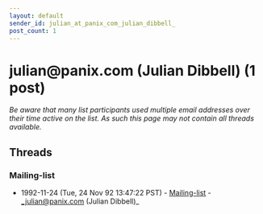 ```yaml
---
layout: default
sender_id: julian_at_panix_com_julian_dibbell_
post_count: 1
---
```


# julian<span>@</span>panix.com (Julian Dibbell) (1 post)

_Be aware that many list participants used multiple email addresses over their time active on the list. As such this page may not contain all threads available._

## Threads

### Mailing-list
+ 1992-11-24 (Tue, 24 Nov 92 13:47:22 PST) - [Mailing-list](/archive/1992/11/915c1c3d3c6de8173ce23e044b8342b3efed6cfe086716081e93c51e267846af) - _julian@panix.com (Julian Dibbell)_

